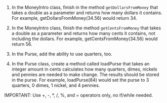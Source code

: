 1.	In the MoneyIntro class, finish in the method  ```getDollarsFromMoney``` that takes a double as a parameter and returns how many dollars it contains.  For example, getDollarsFromMoney(34.56) would return 34.


2.	In the MoneyIntro class, finish the method  ```getCentsFromMoney``` that takes a double as a parameter and returns how many cents it contains, not including the dollars.  For example, getCentsFromMoney(34.56) would return 56.


3.	In the Purse, add the ability to use quarters, too. 

4.	In the Purse class, create a method called loadPurse that takes an integer amount in cents calculates how many quarters, dimes, nickels and pennies are needed to make change.  The results should be stored in the purse.  For example, loadPurse(84) would set the purse to 3 quarters, 0 dimes, 1 nickel, and 4 pennies.  

IMPORTANT: Use +, -, *, /, %, and = operators only, no if/while needed. 
